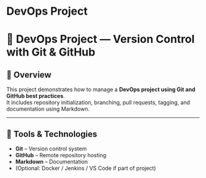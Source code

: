# DevOps Project

# 🚀 DevOps Project — Version Control with Git & GitHub

## 📘 Overview
This project demonstrates how to manage a **DevOps project using Git and GitHub best practices**.  
It includes repository initialization, branching, pull requests, tagging, and documentation using Markdown.

---

## 🧰 Tools & Technologies
- **Git** – Version control system  
- **GitHub** – Remote repository hosting  
- **Markdown** – Documentation  
- (Optional: Docker / Jenkins / VS Code if part of project)







